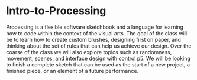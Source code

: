 # Intro-to-Processing

Processing is a flexible software sketchbook and a language for learning how to code within the context of the visual arts.  The goal of the class will be to learn how to create custom brushes, designing first on paper, and thinking about the set of rules that can help us achieve our design. Over the coarse of the class we will also explore topics such as randomness, movement, scenes, and interface design with control p5. We will be looking to finish a complete sketch that can be used as the start of a new project, a finished piece, or an element of a future performance.


